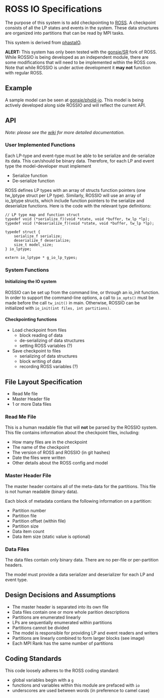 # ROSS IO Specifications

The purpose of this system is to add checkpointing to [ROSS](http://github.com/carothersc/ROSS).
A checkpoint consists of all the LP states and events in the system. 
These data structures are organized into partitions that can be read by MPI tasks. 

This system is derived from [phastaIO](http://github.com/fuj/phastaIO).

**ALERT:**
This system has only been tested with the [gonsie/SR](http://github.com/gonsie/SR) fork of ROSS. 
While ROSSIO is being developed as an independent module, there are some modifications that will need to be implemented within the ROSS core.
Note that while ROSSIO is under active development it **may not** function with regular ROSS.

## Example

A sample model can be seen at [gonsie/phold-io](http://github.com/gonsie/phold-io).
This model is being actively developed along side ROSSIO and will reflect the current API.


## API

*Note: please see the [wiki](http://github.com/gonsie/ROSSIO/wiki) for more detailed documentation.*

### User Implemented Functions

Each LP-type and event-type must be able to be serialize and de-serialize its data. This can/should be binary data. Therefore, for each LP and event type the model-developer must implement

- Serialize function
- De-serialize function

ROSS defines LP types with an array of structs function pointers (one tw_lptype struct per LP type).
Similarly, ROSSIO will use an array of io_lptype structs, which include function pointers to the serialize and deserialize functions.
Here is the code with the relevant type definitions:

```
// LP type map and function struct
typedef void (*serialize_f)(void *state, void *buffer, tw_lp *lp);
typedef void (*deserialize_f)(void *state, void *buffer, tw_lp *lp);

typedef struct {
    serialize_f serialize;
    deserialize_f deserialize;
    size_t model_size;
} io_lptype;

extern io_lptype * g_io_lp_types;
```

### System Functions

#### Initializing the IO system

ROSSIO can be set up from the command line, or through an io_init function.
In order to support the command-line options, a call to `io_opts()` must be made before the call `tw_init()` in main.
Otherwise, ROSSIO can be initialized with `io_init(int files, int partitions)`.

#### Checkpointing functions

- Load checkpoint from files
  - block reading of data
  - de-serializing of data structures
  - setting ROSS variables (?)
- Save checkpoint to files
  - serializing of data structures 
  - block writing of data
  - recording ROSS variables (?)


## File Layout Specification

- Read Me file
- Master Header file
- 1 or more Data files

### Read Me File

This is a human readable file that will **not** be parsed by the ROSSIO system.
This file contains information about the checkpoint files, including:

- How many files are in the checkpoint
- The name of the checkpoint
- The version of ROSS and ROSSIO (in git hashes)
- Date the files were written
- Other details about the ROSS config and model


### Master Header File

The master header contains all of the meta-data for the partitions. 
This file is not human readable (binary data).

Each block of metadata contians the following information on a partition:
- Partition number
- Partition file
- Partition offset (within file)
- Partition size
- Data item count
- Data item size (static value is optional)

### Data Files

The data files contain only binary data. 
There are no per-file or per-partition headers. 

The model must provide a data serializer and deserializer for each LP and event type.

## Design Decisions and Assumptions

- The master header is separated into its own file
- Data files contain one or more whole parition descriptions
- Partitions are enumerated linearly
- LPs are sequentially enumerated within partitions
- Partitions cannot be divided
- The model is responsible for providing LP and event readers and writers
- Partitions are linearly combined to form larger blocks (see image)
- Each MPI Rank has the same number of partitions

<!---
![Linear Partition Combinations](partitions.pdf)
-->

## Coding Standards

This code loosely adheres to the ROSS coding standard:

- global variables begin with a `g`
- functions and variables within this module are prefaced with `io`
- underscores are used between words (in preference to camel case)

